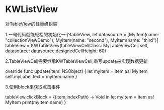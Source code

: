 # KWListView
对TableView的轻量级封装

1.一句代码就能轻松的初始化一个tableView,
let datasource = [MyItem(name: "collectionViewDemo"),
                        MyItem(name: "second"),
                        MyItem(name: "third")]
tableView = KWTableView(tableViewCellClass: MyTableViewCell.self, datasource: datasource,designedCellHeight: 60)

2.TableViewCell需要继承KWTableViewCell,重写update来实现数据更新

override func update(item: NSObject) {
        let myItem = item as! MyItem
        self.myLabel.text = myItem.name
    }

3.使用block来获取点击事件

tableView.clickBlock = {(item,indexPath) -> Void in
            let myItem = item as! MyItem
            print(myItem.name)
        }

